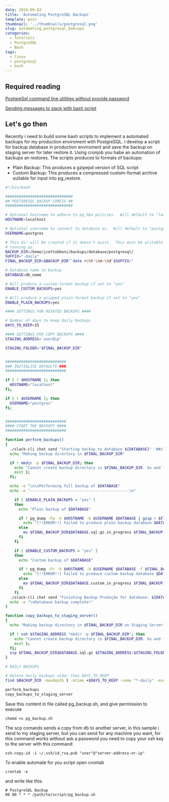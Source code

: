 ```yaml
---
date: 2019-09-02
title: 'Automating PostgreSQL Backups'
template: post
thumbnail: '../thumbnails/postgresql.png'
slug: automating_postgresql_bakcups
categories:
  - Tutorials
  - PostgreSQL
  - Bash
tags:
  - linux
  - postgresql
  - bash
---
```


## Required reading
[PostgreSql command line utilities without provide password](https://joaocarlos.dev/postgresql-command-line-utilities-without-provide-password/)

[Sending messages to slack with bash script](https://joaocarlos.dev/sending-messages-to-slack-with-bash-scripts/)

## Let's go then
Recently i need to build some bash scripts to implement a automated backups for my production enviroment with PostgreSQL. I develop a script for backup database in production enviroment and save the backup on staging server for later restore it. Using cronjob you habe an automation of backups an restores.
The scripts produces to formats of backups:

- Plain Backup: This produces a gzipepd version of SQL script
- Custom Backup: This produces a compressed custom-format archive suitable for input into pg_restore.

```bash
#!/bin/bash

##############################
## POSTGRESQL BACKUP CONFIG ##
##############################

# Optional hostname to adhere to pg_hba policies.  Will default to "localhost" if none specified.
HOSTNAME=localhost

# Optional username to connect to database as.  Will default to "postgres" if none specified.
USERNAME=postgres

# This dir will be created if it doesn't exist.  This must be writable by the user the script is
# running as.
BACKUP_DIR=/home/jcottobboni/backups/database/postgresql/
SUFFIX="-daily"
FINAL_BACKUP_DIR=$BACKUP_DIR"`date +\%Y-\%m-\%d`$SUFFIX/"

# Database name to backup
DATABASE=db_name

# Will produce a custom-format backup if set to "yes"
ENABLE_CUSTOM_BACKUPS=yes

# Will produce a gzipped plain-format backup if set to "yes"
ENABLE_PLAIN_BACKUPS=yes

#### SETTINGS FOR ROTATED BACKUPS ####

# Number of days to keep daily backups
DAYS_TO_KEEP=15

#### SETTINGS FOR COPY BACKUPS ####
STAGING_ADDRESS='user@ip'

STAGING_FOLDER="$FINAL_BACKUP_DIR"


###########################
### INITIALISE DEFAULTS ###
###########################

if [ ! $HOSTNAME ]; then
  HOSTNAME="localhost"
fi;

if [ ! $USERNAME ]; then
  USERNAME="postgres"
fi;


###########################
#### START THE BACKUPS ####
###########################

function perform_backups()
{
  ./slack-cli chat send "Starting backup to database ${DATABASE}" '##slack-channel-name'
  echo "Making backup directory in $FINAL_BACKUP_DIR"

  if ! mkdir -p $FINAL_BACKUP_DIR; then
    echo "Cannot create backup directory in $FINAL_BACKUP_DIR. Go and fix it!" 1>&2
    exit 1;
  fi;

  echo -e "\n\nPerforming full backup of $DATABASE"
  echo -e "--------------------------------------------\n"

    if [ $ENABLE_PLAIN_BACKUPS = "yes" ]
    then
      echo "Plain backup of $DATABASE"

      if ! pg_dump -Fp -h $HOSTNAME -U $USERNAME $DATABASE | gzip > $FINAL_BACKUP_DIR$DATABASE.sql.gz.in_progress; then
        echo "[!!ERROR!!] Failed to produce plain backup database $DATABASE" 1>&2
      else
        mv $FINAL_BACKUP_DIR$DATABASE.sql.gz.in_progress $FINAL_BACKUP_DIR$DATABASE.sql.gz
      fi
    fi

    if [ $ENABLE_CUSTOM_BACKUPS = "yes" ]
    then
      echo "Custom backup of $DATABASE"

      if ! pg_dump -Fc -h $HOSTNAME -U $USERNAME $DATABASE -f $FINAL_BACKUP_DIR$DATABASE.custom.in_progress; then
        echo "[!!ERROR!!] Failed to produce custom backup database $DATABASE"
      else
        mv $FINAL_BACKUP_DIR$DATABASE.custom.in_progress $FINAL_BACKUP_DIR$DATABASE.custom
      fi
    fi
  ./slack-cli chat send "Finishing Backup Produção for database: ${DATABASE}" '#slack-channel-name'
  echo -e "\nDatabase backup complete!"
}

function copy_backups_to_staging_server()
{
  echo "Making backup directory in $FINAL_BACKUP_DIR on Staging Server"

  if ! ssh $STAGING_ADDRESS "mkdir -p $FINAL_BACKUP_DIR"; then
    echo "Cannot create backup directory in $FINAL_BACKUP_DIR. Go and fix it!" 1>&2
    exit 1;
  fi;
  scp $FINAL_BACKUP_DIR$DATABASE.sql.gz $STAGING_ADDRESS:$STAGING_FOLDER
}

# DAILY BACKUPS

# Delete daily backups older than DAYS_TO_KEEP
find $BACKUP_DIR -maxdepth 1 -mtime +$DAYS_TO_KEEP -name "*-daily" -exec rm -rf '{}' ';'

perform_backups
copy_backups_to_staging_server

```

Save this content in file called pg_backup.sh, and give permission to execute


```terminal
chomd +x pg_backup.sh
```
The scp comands sends a copy from db to another server, in this sample i send to my staging server, but you can send for any machine you want, for this command works without ask a password you need to copy your ssh key to the server with this command:

```terminal
ssh-copy-id -i ~/.ssh/id_rsa.pub "user"@"server-address-or-ip"
```

To enable automate for you script open crontab

```terminal
crontab -e
```

and write like this:

```terminal
# PostgreSQL Backup
00 00 * * * /path/to/script/pg_backup.sh
```
